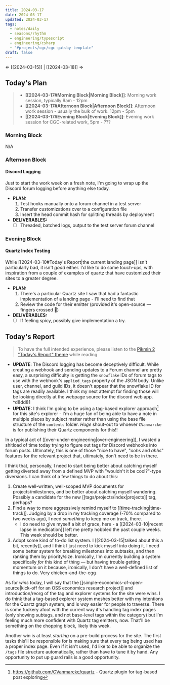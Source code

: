 ```yaml
---
title: 2024-03-17
date: 2024-03-17
updated: 2024-03-17
tags:
  - notes/daily
  - seasons/rhythm
  - engineering/typescript
  - engineering/csharp
  - "#projects/cgc/cgc-gatsby-template"
draft: false
---
```

⇐ [[2024-03-15]] |  [[2024-03-18]] ⇒

## Today's Plan

> - **[[2024-03-17#Morning Block|Morning Block]]**: Morning work session, typically 9am - 12pm
> - **[[2024-03-17#Afternoon Block|Afternoon Block]]**: Afternoon work session - usually the bulk of work. 12pm - 5pm
> - **[[2024-03-17#Evening Block|Evening Block]]**: Evening work session for CGC-related work, 5pm - ???

### Morning Block

N/A
### Afternoon Block

#### Discord Logging

Just to start the work week on a fresh note, I'm going to wrap up the Discord forum logging before anything else today.

- **PLAN:** 
    1. Test hooks manually onto a forum channel in a test server
    2. Transfer customizations over to a configuration file
    3. Insert the head commit hash for splitting threads by deployment
- **DELIVERABLES:** 
    - [ ] Threaded, batched logs, output to the test server forum channel

### Evening Block

#### Quartz Index Testing

While [[2024-03-10#Today's Report|the current landing page]] isn't particularly bad, it isn't *good* either. I'd like to do some touch-ups, with inspiration from a couple of examples of quartz that have customized their sites to a greater degree.

- **PLAN:** 
    1. There's a particular Quartz site I saw that had a fantastic implementation of a landing page - I'll need to find that
    2. Review the code for their emitter (provided it's open-source — fingers crossed 🤞)
- **DELIVERABLES:** 
    - [ ] If feeling spicy, possibly give implementation a try.

## Today's Report

> To have the full intended experience, please listen to the [Pikmin 2 "Today's Report" theme](https://www.youtube.com/watch?v=l1fCmKZnq3U&list=PLwyW5mbdZMGN8mGTqvDhsBs37SW4TkHcw&index=85) while reading

- **UPDATE**: The Discord logging has become deceptively difficult. While creating a webhook and sending updates to a Forum channel are pretty easy, a surprising difficulty is getting the `snowflake` IDs of forum tags to use with the webhook's `applied_tags` property of the JSON body. Unlike user, channel, and guild IDs, it doesn't appear that the snowflake ID for tags are readily available. I think my next attempt for finding those will be looking directly at the webpage source for the discord web app. ^d8dd81
- **UPDATE:** I think I'm going to be using a tag-based explorer approach[^5] for this site's explorer - I'm a huge fan of being able to have a note in multiple places by subject matter rather than using the base file structure of the `contents` folder. *Huge* shout-out to whoever `CVanmarcke` is for publishing their Quartz components for this!!

In a typical act of [[over-under-engineering|over-engineering]], I wasted a shitload of time today trying to figure out tags for Discord webhooks into forum posts. Ultimately, this is one of those "nice to have", "*oohs* and *ahhs*" features for the relevant project that, ultimately, don't need to be in there.

I think that, personally, I need to start being better about catching myself getting diverted away from a defined MVP with "wouldn't it be cool?"-type diversions. I can think of a few things to do about this:

1. Create well-written, well-scoped MVP documents for projects/milestones, and be better about catching myself wandering. Possibly a candidate for the new [[tags/projects/index|projects]] tag, perhaps?
2. Find a way to more aggressively remind myself to [[time-tracking|time-track]]. Judging by a drop in my tracking coverage (-70% compared to two weeks ago), I need *something* to keep me on track, there.
    - I do need to give myself a bit of grace, here - a [[2024-03-10|recent lapse in medication]] left me pretty hobbled the past couple weeks. This week should be better.
3. Adopt some kind of to-do list system. I [[2024-03-15|talked about this a bit, recently]], and I think I just need to kick myself into doing it. I need some better system for breaking milestones into subtasks, and then ranking them by priority/size. Ironically, I'm currently building a system specifically *for* this kind of thing — but having trouble getting momentum on it because, ironically, I don't have a well-defined list of things to do. Very chicken-and-the-egg

As for *wins* today, I will say that the [[simple-economics-of-open-source|kick-off for an OSS economics research project]] and introduction/reorg of the tag and explorer systems for the site were wins. I do think that a tag-based explorer system meshes better with my intentions for the Quartz graph system, and is *way* easier for people to traverse. There is some fuckery afoot with the current way it's handling tag index pages (only showing subtags, and not base-level tags within the category) but I'm feeling much more confident with Quartz tag emitters, now. That'll be something on the chopping block, likely this week.

Another win is at least *starting* on a pre-build process for the site. The first tasks this'll be responsible for is making sure that every tag being used has a proper index page. Even if it isn't used, I'd like to be able to organize the `/tags` file structure automatically, rather than have to tune it by hand. Any opportunity to put up guard rails is a good opportunity.


[^1]: [[caveat-lector|caveat lector]] — This is a daily note! I don't actively maintain any information in daily notes, so please be cautious in following any advice here.
[^2]: https://www.statista.com/statistics/1190869/roblox-games-users-global-distribution-age/ - 2023 statistical distribution of Roblox users by age bracket. Looks like I've officially aged into their catch-all "25+" age category.
[^3]: https://www.usebruno.com/ - Potential alternative to Postman/Thunder Client, which (hopefully) won't descend into sub hell. I've been burned before - don't burn me now, Bruno 🙏
[^4]: https://www.dndbeyond.com/subclasses/1982003-apothecary-of-artifice - Custom subclasses in D&D are very fun to make
[^5]: https://github.com/CVanmarcke/quartz - Quartz plugin for tag-based post exploring